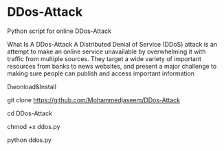 # DDos-Attack
 Python script for online DDos-Attack
 
What Is A DDos-Attack
A Distributed Denial of Service (DDoS) attack is an attempt to make an online service unavailable
by overwhelming it with traffic from multiple sources. They target a wide variety of important resources from banks to news websites, and present a major challenge to making sure people can publish and access important information

Dwonload&Install

git clone https://github.com/Mohammedjaseem/DDos-Attack

cd DDos-Attack

chmod +x ddos.py

python ddos.py


